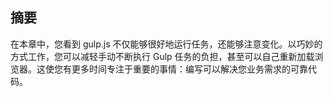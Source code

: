 ## 摘要

在本章中，您看到 gulp.js 不仅能够很好地运行任务，还能够注意变化。以巧妙的方式工作，您可以减轻手动不断执行 Gulp 任务的负担，甚至可以自己重新加载浏览器。这使您有更多时间专注于重要的事情：编写可以解决您业务需求的可靠代码。